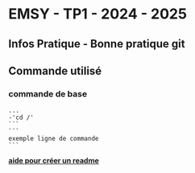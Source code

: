 # EMSY - TP1 - 2024 - 2025
## Infos Pratique - Bonne pratique git
## Commande utilisé
### commande de base

	...
  	-'cd /'
	```
	```
  	exemple ligne de commande 
	```

 **[aide pour créer un readme](https://docs.github.com/fr/get-started/writing-on-github/getting-started-with-writing-and-formatting-on-github/basic-writing-and-formatting-syntax#GitHub-flavored-markdown)**
